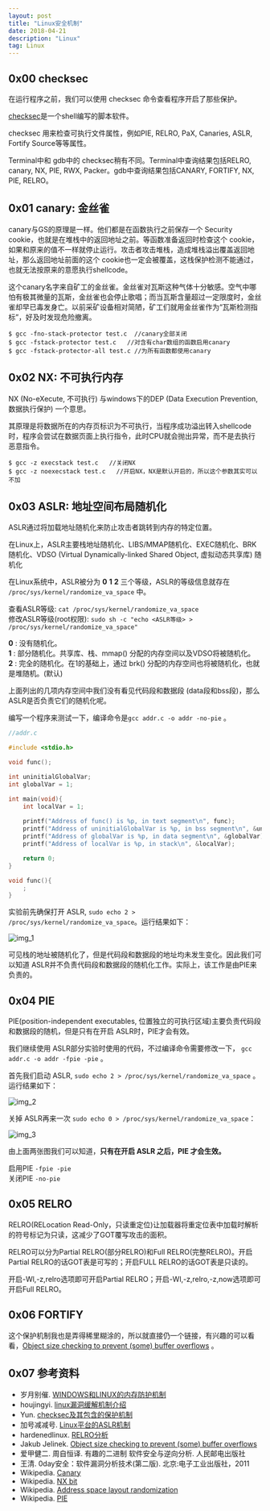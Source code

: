 ```yaml
---
layout: post
title: "Linux安全机制"
date: 2018-04-21 
description: "Linux"
tag: Linux
---
```


## 0x00 checksec

在运行程序之前，我们可以使用 checksec 命令查看程序开启了那些保护。

[checksec](https://github.com/slimm609/checksec.sh/)是一个shell编写的脚本软件。

checksec 用来检查可执行文件属性，例如PIE, RELRO, PaX, Canaries, ASLR, Fortify Source等等属性。

Terminal中和 gdb中的 checksec稍有不同。Terminal中查询结果包括RELRO, canary, NX, PIE, RWX, Packer。gdb中查询结果包括CANARY, FORTIFY, NX, PIE, RELRO。

## 0x01 canary: 金丝雀

canary与GS的原理是一样。他们都是在函数执行之前保存一个 Security cookie，也就是在堆栈中的返回地址之前。等函数准备返回时检查这个 cookie，如果和原来的值不一样就停止运行。攻击者攻击堆栈，造成堆栈溢出覆盖返回地址，那么返回地址前面的这个 cookie也一定会被覆盖，这栈保护检测不能通过，也就无法按原来的意愿执行shellcode。

这个canary名字来自矿工的金丝雀。金丝雀对瓦斯这种气体十分敏感。空气中哪怕有极其微量的瓦斯，金丝雀也会停止歌唱；而当瓦斯含量超过一定限度时，金丝雀却早已毒发身亡。以前采矿设备相对简陋，矿工们就用金丝雀作为“瓦斯检测指标”，好及时发现危险撤离。

```shell
$ gcc -fno-stack-protector test.c  //canary全部关闭
$ gcc -fstack-protector test.c   //对含有char数组的函数启用canary
$ gcc -fstack-protector-all test.c //为所有函数都使用canary
```

## 0x02 NX: 不可执行内存

NX (No-eXecute, 不可执行) 与windows下的DEP (Data Execution Prevention, 数据执行保护) 一个意思。

其原理是将数据所在的内存页标识为不可执行，当程序成功溢出转入shellcode时，程序会尝试在数据页面上执行指令，此时CPU就会抛出异常，而不是去执行恶意指令。

```shell
$ gcc -z execstack test.c   //关闭NX
$ gcc -z noexecstack test.c   //开启NX，NX是默认开启的，所以这个参数其实可以不加
```

## 0x03 ASLR: 地址空间布局随机化

ASLR通过将加载地址随机化来防止攻击者跳转到内存的特定位置。

在Linux上，ASLR主要栈地址随机化、LIBS/MMAP随机化、EXEC随机化、BRK随机化、VDSO (Virtual Dynamically-linked Shared Object, 虚拟动态共享库) 随机化

在Linux系统中，ASLR被分为 __0__ __1__ __2__ 三个等级，ASLR的等级信息就存在 `/proc/sys/kernel/randomize_va_space` 中。

查看ASLR等级: `cat /proc/sys/kernel/randomize_va_space`  
修改ASLR等级(root权限): `sudo sh -c "echo <ASLR等级> > /proc/sys/kernel/randomize_va_space"`

__0__ : 没有随机化。  
__1__ : 部分随机化。共享库、栈、mmap() 分配的内存空间以及VDSO将被随机化。  
__2__ : 完全的随机化。在1的基础上，通过 brk() 分配的内存空间也将被随机化，也就是堆随机。(默认)  

上面列出的几项内存空间中我们没有看见代码段和数据段 (data段和bss段)，那么 ASLR是否负责它们的随机化呢。

编写一个程序来测试一下，编译命令是`gcc addr.c -o addr -no-pie` 。

```c
//addr.c

#include <stdio.h>

void func();

int uninitialGlobalVar;
int globalVar = 1;

int main(void){
	int localVar = 1;
	
	printf("Address of func() is %p, in text segment\n", func);
	printf("Address of uninitialGlobalVar is %p, in bss segment\n", &uninitialGlobalVar);
	printf("Address of globalVar is %p, in data segment\n", &globalVar);
	printf("Address of localVar is %p, in stack\n", &localVar);

	return 0;
}

void func(){
	;
}
```

实验前先确保打开 ASLR, `sudo echo 2 > /proc/sys/kernel/randomize_va_space`。运行结果如下：

![img_1](/images/posts/Linux安全机制/img_1.png)

可见栈的地址被随机化了，但是代码段和数据段的地址均未发生变化。因此我们可以知道 ASLR并不负责代码段和数据段的随机化工作。实际上，该工作是由PIE来负责的。

## 0x04 PIE

PIE(position-independent executables, 位置独立的可执行区域)主要负责代码段和数据段的随机，但是只有在开启 ASLR时，PIE才会有效。

我们继续使用 ASLR部分实验时使用的代码，不过编译命令需要修改一下， `gcc addr.c -o addr -fpie -pie` 。

首先我们启动 ASLR, `sudo echo 2 > /proc/sys/kernel/randomize_va_space` 。运行结果如下：

![img_2](/images/posts/Linux安全机制/img_2.png)

关掉 ASLR再来一次 `sudo echo 0 > /proc/sys/kernel/randomize_va_space`：

![img_3](/images/posts/Linux安全机制/img_3.png)

由上面两张图我们可以知道，__只有在开启 ASLR 之后，PIE 才会生效。__

启用PIE `-fpie -pie`  
关闭PIE `-no-pie`  

## 0x05 RELRO

RELRO(RELocation Read-Only，只读重定位)让加载器将重定位表中加载时解析的符号标记为只读，这减少了GOT覆写攻击的面积。

RELRO可以分为Partial RELRO(部分RELRO)和Full RELRO(完整RELRO)。开启Partial RELRO的话GOT表是可写的；开启FULL RELRO的话GOT表是只读的。

开启-Wl,-z,relro选项即可开启Partial RELRO；开启-Wl,-z,relro,-z,now选项即可开启Full RELRO。

## 0x06 FORTIFY

这个保护机制我也是弄得稀里糊涂的，所以就直接仍一个链接，有兴趣的可以看看，[Object size checking to prevent (some) buffer overflows](https://gcc.gnu.org/ml/gcc-patches/2004-09/msg02055.html) 。

## 0x07 参考资料

+ 岁月别催. [WINDOWS和LINUX的内存防护机制](https://blog.csdn.net/x_nirvana/article/details/61420056)
+ houjingyi. [linux漏洞缓解机制介绍](https://bbs.pediy.com/thread-226696.htm)
+ Yun. [checksec及其包含的保护机制](http://yunnigu.dropsec.xyz/2016/10/08/checksec%E5%8F%8A%E5%85%B6%E5%8C%85%E5%90%AB%E7%9A%84%E4%BF%9D%E6%8A%A4%E6%9C%BA%E5%88%B6/)
+ 加号减减号. [Linux平台的ASLR机制](https://blog.csdn.net/plus_re/article/details/79199772)
+ hardenedlinux. [RELRO分析](https://hardenedlinux.github.io/2016/11/25/RelRO.html)
+ Jakub Jelinek. [Object size checking to prevent (some) buffer overflows](https://gcc.gnu.org/ml/gcc-patches/2004-09/msg02055.html)
+ 爱甲健二. 周自恒译. 有趣的二进制 软件安全与逆向分析. 人民邮电出版社
+ 王清. 0day安全：软件漏洞分析技术(第二版). 北京:电子工业出版社，2011
+ Wikipedia. [Canary](https://en.wikipedia.org/wiki/Buffer_overflow_protection#Canaries)
+ Wikipedia. [NX bit](https://en.wikipedia.org/wiki/NX_bit)
+ Wikipedia. [Address space layout randomization](https://en.wikipedia.org/wiki/Address_space_layout_randomization)
+ Wikipedia. [PIE](https://en.wikipedia.org/wiki/Position-independent_code)